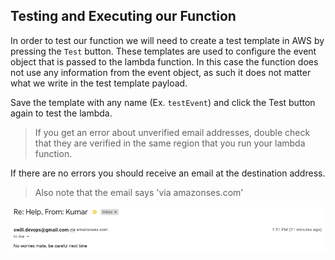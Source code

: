 ## Testing and Executing our Function

In order to test our function we will need to create a test template in AWS by pressing the `Test` button. These templates are used to configure the event object that is passed to the lambda function. In this case the function does not use any information from the event object, as such it does not matter what we write in the test template payload.

Save the template with any name (Ex. `testEvent`) and click the Test button again to test the lambda.

> If you get an error about unverified email addresses, double check that they are verified in the same region that you run your lambda function.

If there are no errors you should receive an email at the destination address.

> Also note that the email says 'via amazonses.com'

![Email Example](assets/Email-Received.png)
